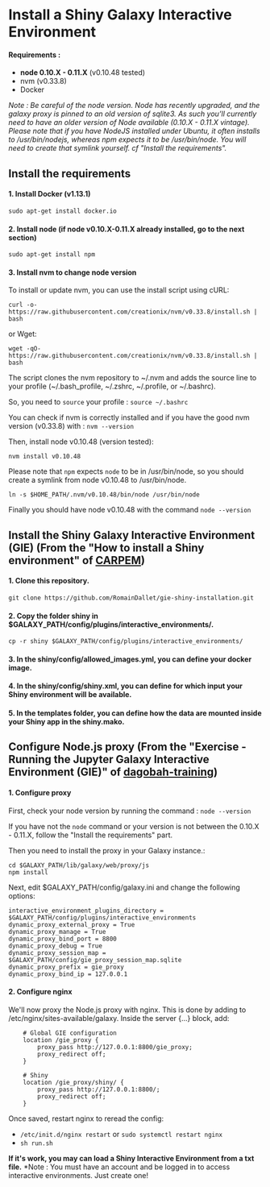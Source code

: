 Install a Shiny Galaxy Interactive Environment
==============================================

#### Requirements : 

- **node 0.10.X - 0.11.X** (v0.10.48 tested)
- nvm (v0.33.8) <!--*if node \>0.11.X installed*-->
- Docker

*Note : Be careful of the node version. 
	Node has recently upgraded, and the galaxy proxy is pinned to an old version of sqlite3. As such you’ll currently need to have an older version of Node available (0.10.X - 0.11.X vintage).
	Please note that if you have NodeJS installed under Ubuntu, it often installs to /usr/bin/nodejs, whereas npm expects it to be /usr/bin/node. You will need to create that symlink yourself.
	cf "Install the requirements".*


Install the requirements
------------------------

#### 1. Install Docker (v1.13.1) <!--Ubuntu 14.04 and 16.04-->

`sudo apt-get install docker.io`


#### 2. Install node (if node v0.10.X-0.11.X already installed, go to the next section)

`sudo apt-get install npm`


#### 3. Install nvm to change node version

To install or update nvm, you can use the install script using cURL:

`curl -o- https://raw.githubusercontent.com/creationix/nvm/v0.33.8/install.sh | bash`

or Wget:

`wget -qO- https://raw.githubusercontent.com/creationix/nvm/v0.33.8/install.sh | bash`

The script clones the nvm repository to \~/.nvm and adds the source line to your profile (\~/.bash_profile, \~/.zshrc, \~/.profile, or \~/.bashrc).

So, you need to `source` your profile : `source ~/.bashrc`

You can check if nvm is correctly installed and if you have the good nvm version (v0.33.8) with : `nvm --version`

Then, install node v0.10.48 (version tested):

`nvm install v0.10.48`
<!--`nvm use v0.10.48`-->

Please note that `npm` expects `node` to be in /usr/bin/node, so you should create a symlink from node v0.10.48 to /usr/bin/node.

`ln -s $HOME_PATH/.nvm/v0.10.48/bin/node /usr/bin/node`

Finally you should have node v0.10.48 with the command `node --version`

<!--
#### 4. Install uwsgi

[HERE](https://github.com/galaxyproject/dagobah-training/blob/2018-oslo/sessions/10-uwsgi/ex1-uwsgi.md)

##### Installation

You can install uWSGI with the following line:

`$ sudo apt install uwsgi uwsgi-plugin-python`

##### Configure uwsgi

We'll use uWSGI's "Paste Deploy" support to configure uWSGI with just a few small modifications to galaxy.ini. Begin by opening galaxy.ini in your editor:

`sudo vi $GALAXY_PATH/config/galaxy.ini`

And add the following section (the easiest place to put it is above the [server:main] section, which will now be unused):

```
[uwsgi]
processes = 2
threads = 2
socket = 127.0.0.1:4001     # uwsgi protocol for nginx
pythonpath = lib
master = True
logto = $GALAXY_PATH/log/uwsgi.log
logfile-chmod = 644
```

Then, save and quit your editor.

##### Configure the reverse proxy

We previously configured nginx to communicate with Galaxy using the HTTP protocol on port 8080. We need to change this to communicate using the uWSGI protocol on port 4001, as we configured in the [uwsgi] section above. To do this, we need to return to the nginx configs we worked on in the nginx session:

`sudo vi /etc/nginx/sites-available/galaxy`

Locate the location / { ... } block and comment out the proxy_* directives within, and adding new directives:

```
    location / {
        #proxy_pass          http://galaxy;
        #proxy_set_header    X-Forwarded-Host $host;
        #proxy_set_header    X-Forwarded-For  $proxy_add_x_forwarded_for;
        uwsgi_pass           127.0.0.1:4001;
        include              uwsgi_params;
    }
```

Then, save and quit your editor. Restart nginx with:

`/etc/init.d/nginx restart` or `sudo systemctl restart nginx`

#### 5. Install supervisor


###### Supervisor installation

[HERE](https://github.com/galaxyproject/dagobah-training/blob/2018-oslo/sessions/11-systemd-supervisor/ex1-supervisor.md)

Install supervisor from the system package manager using:

`$ sudo apt install supervisor`

Check if Supervisor is running and start it if it isn't:

```
$ sudo systemctl status supervisor
$ sudo systemctl start supervisor
```

If supervisorctl status returns no output, it means it's working (but nothing has been configured yet):

`$ sudo supervisorctl status`

Then, we need to add a [program:x] section to the supervsior config to manage uWSGI. The default supervisor config file is at /etc/supervisor/supervisord.conf. This file includes any files matching /etc/supervisor/conf.d/*.conf. We'll create a galaxy.conf:

`$ sudo vi /etc/supervisor/conf.d/galaxy.conf`

Add the following new section:

```
[program:galaxy]
command         = uwsgi --plugin python --virtualenv /srv/galaxy/venv --ini-paste /srv/galaxy/config/galaxy.ini
directory       = /srv/galaxy/server
autostart       = true
autorestart     = true
startsecs       = 10
user            = root
stopsignal      = INT
```

Define handlers and groups managing is possible too.
-->


Install the Shiny Galaxy Interactive Environment (GIE) (From the "How to install a Shiny environment" of [CARPEM](https://github.com/CARPEM/GalaxyDocker))
----------------------------------------------------------------------------------------------------------------------------------------------------------

#### 1. Clone this repository.

`git clone https://github.com/RomainDallet/gie-shiny-installation.git`

#### 2. Copy the folder shiny in $GALAXY\_PATH/config/plugins/interactive_environments/.

`cp -r shiny $GALAXY_PATH/config/plugins/interactive_environments/`

#### 3. In the shiny/config/allowed_images.yml, you can define your docker image.

#### 4. In the shiny/config/shiny.xml, you can define for which input your Shiny environment will be available.

#### 5. In the templates folder, you can define how the data are mounted inside your Shiny app in the shiny.mako.



Configure Node.js proxy (From the "Exercise - Running the Jupyter Galaxy Interactive Environment (GIE)" of [dagobah-training](https://github.com/galaxyproject/dagobah-training/blob/2018-oslo/sessions/21-gie/ex1-jupyter.md))
---------------------------------------------------------------------------------------------------------------------------------------------------------------------------------------------------------------

#### 1. Configure proxy

First, check your node version by running the command :
`node --version`

If you have not the `node` command or your version is not between the 0.10.X - 0.11.X, follow the "Install the requirements" part.

Then you need to install the proxy in your Galaxy instance.:

```
cd $GALAXY_PATH/lib/galaxy/web/proxy/js
npm install
```

Next, edit $GALAXY_PATH/config/galaxy.ini and change the following options:

```
interactive_environment_plugins_directory = $GALAXY_PATH/config/plugins/interactive_environments
dynamic_proxy_external_proxy = True
dynamic_proxy_manage = True
dynamic_proxy_bind_port = 8800
dynamic_proxy_debug = True
dynamic_proxy_session_map = $GALAXY_PATH/config/gie_proxy_session_map.sqlite
dynamic_proxy_prefix = gie_proxy
dynamic_proxy_bind_ip = 127.0.0.1
```


#### 2. Configure nginx

We'll now proxy the Node.js proxy with nginx. This is done by adding to /etc/nginx/sites-available/galaxy. Inside the server {...} block, add:

```
    # Global GIE configuration
    location /gie_proxy {
        proxy_pass http://127.0.0.1:8800/gie_proxy;
        proxy_redirect off;
    }

    # Shiny
    location /gie_proxy/shiny/ {
        proxy_pass http://127.0.0.1:8800/;
        proxy_redirect off;
    }
```

Once saved, restart nginx to reread the config:
- `/etc/init.d/nginx restart` or `sudo systemctl restart nginx`
- `sh run.sh`


<!--
- If you don't use supervisor :
- If you use supervisor : Go to part 3

#### 3. Configure proxy to start with supervisor

All that remains is to start the proxy, which we'll do with supervisor. Add to /etc/supervisor/conf.d/galaxy.conf:

```
[program:gie_proxy]
command         = node $GALAXY_PATH/lib/galaxy/web/proxy/js/lib/main.js --ip 127.0.0.1 --port 8800 --sessions $GALAXY_PATH/config/gie_proxy_session_map.sqlite --cookie galaxysession --verbose
directory       = $GALAXY_PATH/lib/galaxy/web/proxy
umask           = 022
autostart       = true
autorestart     = true
startsecs       = 5
user            = galaxy
numprocs        = 1
stdout_logfile  = $GALAXY_PATH/log/gie_proxy.log
redirect_stderr = true
```

Once saved, start the proxy by updating supervisor:

`sudo supervisorctl update`

And restart Galaxy and Nginx:

`sudo systemctl restart nginx` and `sudo supervisorctl restart galaxy` 

or

`sudo supervisorctl restart all`
-->


**If it's work, you may can load a Shiny Interactive Environment from a txt file.**
*Note : You must have an account and be logged in to access interactive environments. Just create one!